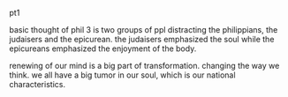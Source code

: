 pt1

basic thought of phil 3 is two groups of ppl distracting the philippians, the
judaisers and the epicurean. the judaisers emphasized the soul while the epicureans
emphasized the enjoyment of the body.

renewing of our mind is a big part of transformation. changing the way we think.
we all have a big tumor in our soul, which is our national characteristics.
